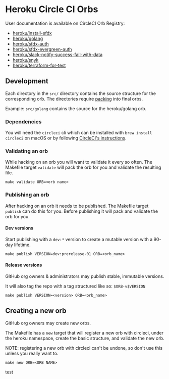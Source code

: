 # Heroku Circle CI Orbs

User documentation is available on CircleCI Orb Registry:

* [heroku/install-sfdx](https://circleci.com/orbs/registry/orb/heroku/install-sfdx)
* [heroku/golang](https://circleci.com/orbs/registry/orb/heroku/golang)
* [heroku/sfdx-auth](https://circleci.com/orbs/registry/orb/heroku/sfdx-auth)
* [heroku/sfdx-evergreen-auth](https://circleci.com/orbs/registry/orb/heroku/sfdx-evergreen-auth)
* [heroku/slack-notify-success-fail-with-data](https://circleci.com/orbs/registry/orb/heroku/slack-notify-success-fail-with-data)
* [heroku/snyk](https://circleci.com/orbs/registry/orb/heroku/snyk)
* [heroku/terraform-for-test](https://circleci.com/orbs/registry/orb/heroku/terraform-for-test)

## Development

Each directory in the `src/` directory contains the source structure for the corresponding orb.
The directories require [packing](https://circleci.com/docs/2.0/creating-orbs/#packing-a-config) into final orbs.

Example: `src/golang` contains the source for the heroku/golang orb.

### Dependencies

You will need the `circleci` cli which can be installed with `brew install circleci` on macOS or by following [CircleCI's instructions](https://circleci.com/docs/2.0/local-cli/#installation).

### Validating an orb

While hacking on an orb you will want to validate it every so often. The Makefile target `validate` will pack the
orb for you and validate the resulting file.

```console
make validate ORB=<orb name>
```

### Publishing an orb

After hacking on an orb it needs to be published. The Makefile target `publish` can do this for you.
Before publishing it will pack and validate the orb for you.

#### Dev versions

Start publishing with a `dev:*` version to create a mutable version with a 90-day lifetime.

```console
make publish VERSION=dev:prerelease-01 ORB=<orb_name>
```

#### Release versions

GitHub org owners & administrators may publish stable, immutable versions.

It will also tag the repo with a tag structured like so: `$ORB-v$VERSION`

```console
make publish VERSION=<version> ORB=<orb_name>
```

## Creating a new orb

GitHub org owners may create new orbs.

The Makefile has a `new` target that will register a new orb with circleci, under the heroku namespace, create the basic structure,
and validate the new orb.

NOTE: registering a new orb with circleci can't be undone, so don't use this unless you really want to.

```console
make new ORB=<ORB NAME>
```
test
